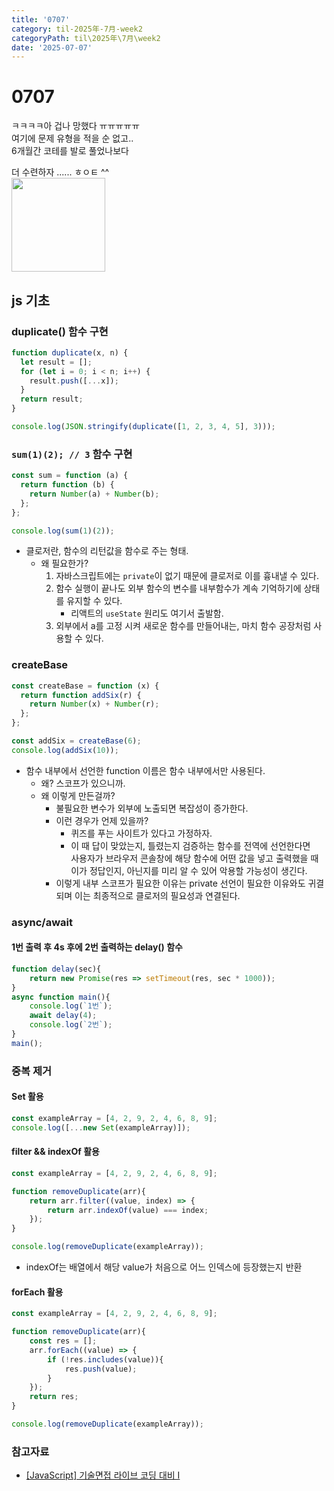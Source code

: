 ```yaml
---
title: '0707'
category: til-2025年-7月-week2
categoryPath: til\2025年\7月\week2
date: '2025-07-07'
---
```

# 0707  
ㅋㅋㅋㅋ아 겁나 망했다 ㅠㅠㅠㅠㅠ  
여기에 문제 유형을 적을 순 없고..  
6개월간 코테를 발로 풀었나보다

더 수련하자 ...... ㅎㅇㅌ ^^  
<img src = "https://i.pinimg.com/originals/57/2c/fd/572cfde1671d61ee338101dd15dde2b2.gif" width="150">

## js 기초  
### duplicate() 함수 구현

```js  
function duplicate(x, n) {  
  let result = [];  
  for (let i = 0; i < n; i++) {  
    result.push([...x]);  
  }  
  return result;  
}

console.log(JSON.stringify(duplicate([1, 2, 3, 4, 5], 3)));  
```

### `sum(1)(2); // 3` 함수 구현

```js  
const sum = function (a) {  
  return function (b) {  
    return Number(a) + Number(b);  
  };  
};

console.log(sum(1)(2));  
```  
- 클로저란, 함수의 리턴값을 함수로 주는 형태.  
	- 왜 필요한가?  
		1. 자바스크립트에는 `private`이 없기 때문에 클로저로 이를 흉내낼 수 있다.  
		2. 함수 실행이 끝나도 외부 함수의 변수를 내부함수가 계속 기억하기에 상태를 유지할 수 있다.  
			- 리액트의 `useState` 원리도 여기서 출발함.  
		3. 외부에서 a를 고정 시켜 새로운 함수를 만들어내는, 마치 함수 공장처럼 사용할 수 있다.  
### createBase  
```js  
const createBase = function (x) {  
  return function addSix(r) {  
    return Number(x) + Number(r);  
  };  
};

const addSix = createBase(6);  
console.log(addSix(10));  
```  
- 함수 내부에서 선언한 function 이름은 함수 내부에서만 사용된다.  
	- 왜? 스코프가 있으니까.  
	- 왜 이렇게 만든걸까?  
		- 불필요한 변수가 외부에 노출되면 복잡성이 증가한다.  
		- 이런 경우가 언제 있을까?  
			- 퀴즈를 푸는 사이트가 있다고 가정하자.  
			- 이 때 답이 맞았는지, 틀렸는지 검증하는 함수를 전역에 선언한다면   
			  사용자가 브라우저 콘솔창에 해당 함수에 어떤 값을 넣고 출력했을 때  
			  이가 정답인지, 아닌지를 미리 알 수 있어 악용할 가능성이 생긴다.  
		- 이렇게 내부 스코프가 필요한 이유는 private 선언이 필요한 이유와도 귀결되며 이는 최종적으로 클로저의 필요성과 연결된다.  
### async/await  
#### 1번 출력 후 4s 후에 2번 출력하는 delay() 함수  
```js  
function delay(sec){  
	return new Promise(res => setTimeout(res, sec * 1000));  
}
async function main(){  
	console.log(`1번`);  
	await delay(4);  
	console.log(`2번`);  
}
main();  
```  
### 중복 제거  
#### Set 활용  
```js  
const exampleArray = [4, 2, 9, 2, 4, 6, 8, 9];  
console.log([...new Set(exampleArray)]);  
```  
#### filter && indexOf 활용  
```js  
const exampleArray = [4, 2, 9, 2, 4, 6, 8, 9];

function removeDuplicate(arr){  
	return arr.filter((value, index) => {  
		return arr.indexOf(value) === index;  
	});  
}

console.log(removeDuplicate(exampleArray));  
```  
- indexOf는 배열에서 해당 value가 처음으로 어느 인덱스에 등장했는지 반환  
#### forEach 활용  
```js  
const exampleArray = [4, 2, 9, 2, 4, 6, 8, 9];

function removeDuplicate(arr){  
	const res = [];  
	arr.forEach((value) => {  
		if (!res.includes(value)){  
			res.push(value);  
		}  
	});  
	return res;  
}

console.log(removeDuplicate(exampleArray));  
```  
### 참고자료  
- [[JavaScript] 기술면접 라이브 코딩 대비 I](https://velog.io/@blcklamb/JavaScript-%EA%B8%B0%EC%88%A0%EB%A9%B4%EC%A0%91-%EB%9D%BC%EC%9D%B4%EB%B8%8C-%EC%BD%94%EB%94%A9-%EB%8C%80%EB%B9%84#1-concat)
